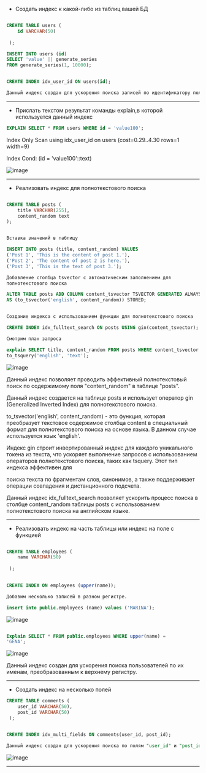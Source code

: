 * Создать индекс к какой-либо из таблиц вашей БД
```sql

CREATE TABLE users (
    id VARCHAR(50)
   
 );

INSERT INTO users (id)
SELECT 'value' || generate_series
FROM generate_series(1, 10000);


CREATE INDEX idx_user_id ON users(id);  

Данный индекс создан для ускорения поиска записей по идентификатору пользователя.

 ``` 
---------------------------

* Прислать текстом результат команды explain,в которой используется данный индекс
```sql  
EXPLAIN SELECT * FROM users WHERE id = 'value100';
```
Index Only Scan using idx_user_id on users  (cost=0.29..4.30 rows=1 width=9)

  Index Cond: (id = 'value100'::text)


![image](https://github.com/VyacheslavIT/postgre/assets/136000255/b6789566-e071-401f-b1cc-9770b93e83a7)

---------------------------

* Реализовать индекс для полнотекстового поиска
  
```sql

CREATE TABLE posts (
    title VARCHAR(255),
    content_random text
);


Вставка значений в таблицу

INSERT INTO posts (title, content_random) VALUES 
('Post 1', 'This is the content of post 1.'),
('Post 2', 'The content of post 2 is here.'),
('Post 3', 'This is the text of post 3.');

Добавление столбца tsvector с автоматическим заполнением для
полнотекстового поиска

ALTER TABLE posts ADD COLUMN content_tsvector TSVECTOR GENERATED ALWAYS
AS (to_tsvector('english', content_random)) STORED;


Создание индекса с использованием функции для полнотекстового поиска

CREATE INDEX idx_fulltext_search ON posts USING gin(content_tsvector);

Смотрим план запроса

explain SELECT title, content_random FROM posts WHERE content_tsvector @@
to_tsquery('english', 'text');

```
![image](https://github.com/VyacheslavIT/postgre/assets/136000255/deec00d8-c434-4b09-be32-de656dbc0ac9)


Данный индекс позволяет проводить эффективный полнотекстовый поиск по содержимому поля "content_random" в таблице "posts".

Данный индекс создается на таблице posts и использует оператор gin (Generalized Inverted Index) для полнотекстового поиска.

to_tsvector('english', content_random) - это функция, которая преобразует текстовое содержимое столбца content в специальный формат для полнотекстового поиска на основе языка. В данном случае используется язык 'english'.

Индекс gin строит инвертированный индекс для каждого уникального токена из текста, что ускоряет выполнение запросов с использованием операторов полнотекстового поиска, таких как tsquery. Этот тип индекса эффективен для 

поиска текста по фрагментам слов, синонимов, а также поддерживает операции совпадения и дистанционного подсчета.

Данный индекс idx_fulltext_search позволяет ускорить процесс поиска в столбце content_random таблицы posts с использованием полнотекстового поиска на английском языке.

---------------------------  

* Реализовать индекс на часть таблицы или индекс на поле с функцией

```sql

CREATE TABLE employees (
    name VARCHAR(50)
   
 );

  
CREATE INDEX ON employees (upper(name));

Добавим несколько записей в разном регистре.

insert into public.employees (name) values ('MARINA');


```
![image](https://github.com/VyacheslavIT/postgre/assets/136000255/7ae080fa-7654-444e-b2cf-50dbd50a9e78)


```sql

Explain SELECT * FROM public.employees WHERE upper(name) =
'GENA';

```

![image](https://github.com/VyacheslavIT/postgre/assets/136000255/933a8376-c37b-4e19-87d2-59d28214f575)


Данный индекс создан для ускорения поиска пользователей по их именам, преобразованным к верхнему регистру.

---------------------------

* Создать индекс на несколько полей
```sql
CREATE TABLE comments (
    user_id VARCHAR(50),
    post_id VARCHAR(50)
 );


CREATE INDEX idx_multi_fields ON comments(user_id, post_id);

Данный индекс создан для ускорения поиска по полям "user_id" и "post_id" в таблице "comments".
```

![image](https://github.com/VyacheslavIT/postgre/assets/136000255/6e3f853b-69f9-409d-8b44-a733261d6993)

---------------------------


